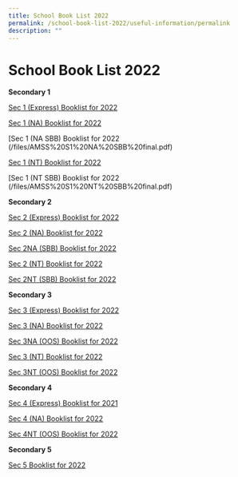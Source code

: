 ```yaml
---
title: School Book List 2022
permalink: /school-book-list-2022/useful-information/permalink
description: ""
---
```

School Book List 2022
=====================

**Secondary 1**  

[Sec 1 (Express) Booklist for 2022](/files/AMSS%20S1%20EXP%20final.pdf)
  
[Sec 1 (NA) Booklist for 2022](/files/AMSS%20S1%20NA%20final.pdf)
  
[Sec 1 (NA SBB) Booklist for 2022 (/files/AMSS%20S1%20NA%20SBB%20final.pdf)
  
[Sec 1 (NT) Booklist for 2022](/files/AMSS%20S1%20NT%20final.pdf)
  
[Sec 1 (NT SBB) Booklist for 2022 (/files/AMSS%20S1%20NT%20SBB%20final.pdf)

**Secondary 2**  

[Sec 2 (Express) Booklist for 2022](/files/AMSS%20S2%20EXP.pdf)
  
[Sec 2 (NA) Booklist for 2022](/files/AMSS%20S2%20NA.pdf)  
  
[Sec 2NA (SBB) Booklist for 2022](/files/AMSS%20S2%20NA%20SBB.pdf) 

[Sec 2 (NT) Booklist for 2022](/files/AMSS%20S2%20NT.pdf)  
  
[Sec 2NT (SBB) Booklist for 2022](/files/AMSS%20S2%20NT%20SBB.pdf)  

**Secondary 3**

[Sec 3 (Express) Booklist for 2022]([](/files/AMSS%20S3%20EXP.pdf))  
  
[Sec 3 (NA) Booklist for 2022]([](/files/AMSS%20S3%20NA.pdf))  
  
[Sec 3NA (OOS) Booklist for 2022]([](/files/AMSS%20S3%20NA%20OOS.pdf))  
  
[Sec 3 (NT) Booklist for 2022]([](/files/AMSS%20S3%20NT.pdf))  
  
[Sec 3NT (OOS) Booklist for 2022]([](/files/AMSS%20S3%20NT%20OOS.pdf))  
  

****Secondary 4****

[Sec 4 (Express) Booklist for 2021]([](/files/AMSS%20S4%20EXP.pdf))  
  
[Sec 4 (NA) Booklist for 2022]([](/files/AMSS%20S4%20NA.pdf))  
  
[Sec 4NT (OOS) Booklist for 2022]([](/files/AMSS%20S4%20NT%20OOS.pdf))  

**Secondary 5**

[Sec 5 Booklist for 2022]([](/files/AMSS%20S5%20NA.pdf))